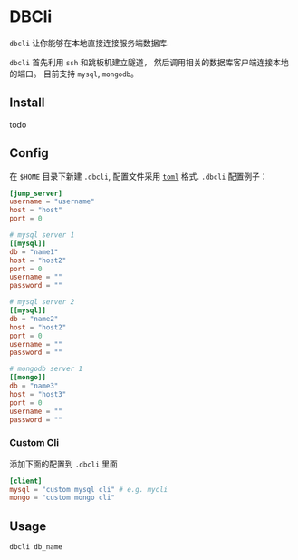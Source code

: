 # DBCli

`dbcli` 让你能够在本地直接连接服务端数据库. 

`dbcli` 首先利用 `ssh` 和跳板机建立隧道， 然后调用相关的数据库客户端连接本地的端口。
目前支持 `mysql`, `mongodb`。


## Install
todo

## Config

在 `$HOME` 目录下新建 `.dbcli`, 配置文件采用 [`toml`](https://github.com/toml-lang/toml) 格式.
`.dbcli` 配置例子：
```toml
[jump_server]
username = "username"
host = "host"
port = 0 

# mysql server 1
[[mysql]]
db = "name1"
host = "host2"
port = 0
username = ""
password = ""

# mysql server 2
[[mysql]]
db = "name2"
host = "host2"
port = 0
username = ""
password = ""

# mongodb server 1
[[mongo]]
db = "name3"
host = "host3"
port = 0
username = ""
password = ""
```

### Custom Cli
添加下面的配置到 `.dbcli` 里面
```toml
[client]
mysql = "custom mysql cli" # e.g. mycli
mongo = "custom mongo cli"
```

## Usage
```
dbcli db_name
```
